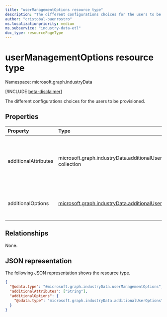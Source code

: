 ```yaml
---
title: "userManagementOptions resource type"
description: "The different configurations choices for the users to be provisioned."
author: "cristobal-buenrostro"
ms.localizationpriority: medium
ms.subservice: "industry-data-etl"
doc_type: resourcePageType
---
```


# userManagementOptions resource type

Namespace: microsoft.graph.industryData

[!INCLUDE [beta-disclaimer](../../includes/beta-disclaimer.md)]

The different configurations choices for the users to be provisioned.

## Properties

| Property             | Type                                                                                                     | Description                                                      |
| :------------------- | :------------------------------------------------------------------------------------------------------- | :--------------------------------------------------------------- |
| additionalAttributes | microsoft.graph.industryData.additionalUserAttributes collection                                         | The different attribute choices for the users to be provisioned. The possible values are: `userGradeLevel`, `userNumber`, `unknownFutureValue`. |
| additionalOptions    | [microsoft.graph.industryData.additionalUserOptions](../resources/industrydata-additionaluseroptions.md) | The different management choices for the users to be provisioned. |

## Relationships

None.

## JSON representation

The following JSON representation shows the resource type.

<!-- {
  "blockType": "resource",
  "@odata.type": "microsoft.graph.industryData.userManagementOptions"
}
-->

```json
{
  "@odata.type": "#microsoft.graph.industryData.userManagementOptions",
  "additionalAttributes": ["String"],
  "additionalOptions": {
    "@odata.type": "microsoft.graph.industryData.additionalUserOptions"
  }
}
```
